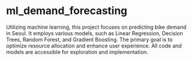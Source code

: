 # ml_demand_forecasting
Utilizing machine learning, this project focuses on predicting bike demand in Seoul. It employs various models, such as Linear Regression, Decision Trees, Random Forest, and Gradient Boosting. The primary goal is to optimize resource allocation and enhance user experience. All code and models are accessible for exploration and implementation.

